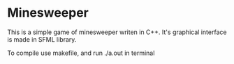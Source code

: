 # Minesweeper
This is a simple game of minesweeper writen in C++.
It's graphical interface is made in SFML library.

To compile use makefile, and run ./a.out in terminal

